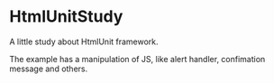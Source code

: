 # HtmlUnitStudy

A little study about HtmlUnit framework.

The example has a manipulation of JS, like alert handler, confimation message and others.
